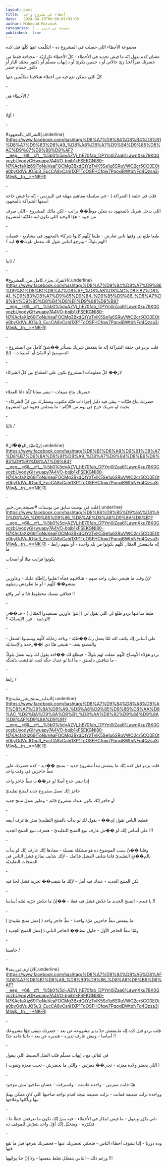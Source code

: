 ```yaml
---
layout: post
title:  أخطاء في مشروع واحد
date:   2024-04-10T00:00:01+03:00
author: Mahmoud Marzouk
categories: 2 - نصيحة من خبير
published:  true
---
```

مجموعة الأخطاء اللي حصلت في المشروع ده - اتكلّمت عنها كلّها قبل
كده

عشان كده بقول إنّه ما فيش تجديد في الأخطاء - كلّ الأخطاء تكراريّة - محتاجة
فقط من حضرتك تقرأ لحدّ زيّ حالاتي أو د حسين بكريّ أو د إيهاب مسلّم أو دكتور
محمّد الباز أو دكتور حسام خضر

كلّ اللي ممكن تقع فيه من أخطاء هتلاقينا متكلّمين عنها

\-

الأخطاء هي /

\-

أوّلا /

\-

\#الشراكة_بالمجهود{.underline}(https://www.facebook.com/hashtag/%D8%A7%D9%84%D8%B4%D8%B1%D8%A7%D9%83%D8%A9_%D8%A8%D8%A7%D9%84%D9%85%D8%AC%D9%87%D9%88%D8%AF?__eep__=6&__cft__%5b0%5d=AZVj_hE70fab_DPYm0iZaa61LawnXku78K0GyozbUyodyGHwuapy7A4VO-bpjb1kFSEKGNI80-N7KAcfaXiz69lToNuVeaFOCMg3BxdQtYzTvlK5Se1u6SRuVWO2cr5CO0EOte0byOdVuJO5u3_EucCA8vCahj1XP1ToOSFHCfqw7PqoxiBWtbNFd4Qzsa3iMIw&__tn__=*NK-R)

\-

قلت في حلقة ( الشراكة ) - في سلسلة مفاهيم مهمّة في البيزنس - إنّه ما فيش
حاجة اسمها الشراكة بالمجهود

اللي يدخل شريك بالمجهود ده يتعيّن موظّ�� براتب - لكن مالك المشروع - اللي
صرف من جيبه - هوّا الوحيد اللي تكون ليه ملكيّة المشروع

\-

طبعا طلع لي وقتها ناس تعارض - طبعا كلّهم كانوا شركاء بالمجهود في
مشاريع - فعملت لهم بلوكّ - وترجع الناس تقول لك بتعمل بلوك�� ليه
؟!!

\-

ثانيا /

\-

\#الانفراد_بجزء_كامل_من_المشروع{.underline}(https://www.facebook.com/hashtag/%D8%A7%D9%84%D8%A7%D9%86%D9%81%D8%B1%D8%A7%D8%AF_%D8%A8%D8%AC%D8%B2%D8%A1_%D9%83%D8%A7%D9%85%D9%84_%D9%85%D9%86_%D8%A7%D9%84%D9%85%D8%B4%D8%B1%D9%88%D8%B9?__eep__=6&__cft__%5b0%5d=AZVj_hE70fab_DPYm0iZaa61LawnXku78K0GyozbUyodyGHwuapy7A4VO-bpjb1kFSEKGNI80-N7KAcfaXiz69lToNuVeaFOCMg3BxdQtYzTvlK5Se1u6SRuVWO2cr5CO0EOte0byOdVuJO5u3_EucCA8vCahj1XP1ToOSFHCfqw7PqoxiBWtbNFd4Qzsa3iMIw&__tn__=*NK-R)

\-

قلت بردو في حلقة الشراكة إنّه ما ينفعش شريك يستأثر ��شقّ كامل من المشروع -
التسويقيّ أو الفنّيّ أو المبيعات - إلخّ

\-

لاز�� كلّ معلومات المشروع تكون على المشاع بين كلّ الشركاء

\-

حضرتك بتاع مبيعات - تبقى معانا كلّنا داتا العملاء

حضرتك بتاع فنّيّات - يبقى فيه دليل إجراءات فنّيّة مكتوب ومشارك بين كلّ
الشركاء - بحيث لو شريك خرج في يوم من الأيّام - ما يعملش فجوة في
المشروع

\-

ثالثا /

\-

\#ربّاطيّة_الع��ّال{.underline}(https://www.facebook.com/hashtag/%D8%B1%D8%A8%D9%91%D8%A7%D8%B7%D9%8A%D9%91%D8%A9_%D8%A7%D9%84%D8%B9%D9%85%D9%91%D8%A7%D9%84?__eep__=6&__cft__%5b0%5d=AZVj_hE70fab_DPYm0iZaa61LawnXku78K0GyozbUyodyGHwuapy7A4VO-bpjb1kFSEKGNI80-N7KAcfaXiz69lToNuVeaFOCMg3BxdQtYzTvlK5Se1u6SRuVWO2cr5CO0EOte0byOdVuJO5u3_EucCA8vCahj1XP1ToOSFHCfqw7PqoxiBWtbNFd4Qzsa3iMIw&__tn__=*NK-R)

\-

قلت في بوست سابق من بوستات
\#نصيحة_من_خبير{.underline}(https://www.facebook.com/hashtag/%D9%86%D8%B5%D9%8A%D8%AD%D8%A9_%D9%85%D9%86_%D8%AE%D8%A8%D9%8A%D8%B1?__eep__=6&__cft__%5b0%5d=AZVj_hE70fab_DPYm0iZaa61LawnXku78K0GyozbUyodyGHwuapy7A4VO-bpjb1kFSEKGNI80-N7KAcfaXiz69lToNuVeaFOCMg3BxdQtYzTvlK5Se1u6SRuVWO2cr5CO0EOte0byOdVuJO5u3_EucCA8vCahj1XP1ToOSFHCfqw7PqoxiBWtbNFd4Qzsa3iMIw&__tn__=*NK-R) -
إنّه ماينفعش العمّال كلّهم يكونوا من بلد واحدة - أو بينهم رابط
ما

يكونوا قرايب مثلا أو أصحاب

\-

لإنّ وقت ما هتيجي تطرد واحد منهم - هتلاقيهم فجأة اتقلبوا ربّاطيّة عليك -
وعاوزين يمشو�� كلّهم - أو ما تطردش زميلهم

فتلاقي نفسك محطوط قدّام أمر واقع !!

\-

طبعا ساعتها بردو طلع لي اللي يقول لي ( إنتوا عاوزين تستعبدوا العمّال ) -
ف��ن الرحمة - فين الإنسانيّة ؟!

\-

على أساس إنّه بكتف امّه لمّا يعمل ربّ��طيّة - وياخد زمايله كلّهم ويسيبوا
الشغل - والمصنع يقف - هتبقى هيّا دي ا��رحمة والإنسانيّة

بردو هؤلاء الأوساخ كلّهم عملت لهم بلوكّ - فيطلع لك ��احد يقول لك وليه تعمل
بلوكّ - ما تتناقش بالمنتق - ما انتا لو عندك حكّة كنت اتناقشت
بالحكّة

\-

رابعا /

\-

\#البداية_بمنتج_غير_تقليديّ{.underline}(https://www.facebook.com/hashtag/%D8%A7%D9%84%D8%A8%D8%AF%D8%A7%D9%8A%D8%A9_%D8%A8%D9%85%D9%86%D8%AA%D8%AC_%D8%BA%D9%8A%D8%B1_%D8%AA%D9%82%D9%84%D9%8A%D8%AF%D9%8A%D9%91?__eep__=6&__cft__%5b0%5d=AZVj_hE70fab_DPYm0iZaa61LawnXku78K0GyozbUyodyGHwuapy7A4VO-bpjb1kFSEKGNI80-N7KAcfaXiz69lToNuVeaFOCMg3BxdQtYzTvlK5Se1u6SRuVWO2cr5CO0EOte0byOdVuJO5u3_EucCA8vCahj1XP1ToOSFHCfqw7PqoxiBWtbNFd4Qzsa3iMIw&__tn__=*NK-R)

\-

قلت بردو قبل كده إنّك ما ينفعش تبدأ مشروع جديد - بمنتج ��ديد - كده حضرتك
عاوز تنطّ حاجزين في وقت واحد

إنتا تبقى جدع أصلا لو عر��ت تنطّ حاجز واحد

حاجز إنّك تعمل مشروع جديد لمنتج تقليديّ

أو حاجز إنّك يكون عندك مشروع قائم - وعاوز تعمل منتج جديد

\-

فطبعا الناس تقول إي�� - يقول لك لو بدأت بالمنتج التقليديّ مش هاعرف
أبيعه

على أساس إنّك لو ��ش عارف تبيع المنتج التقليديّ - هتعرف تبيع المنتج
الجديد !!!

\-

وقلنا ��نّ سبب الموضوع ده هو مشكلة نفسيّة - مفادها إنّك عارف إنّك لو بدأت
بالم��تج التقليديّ فانتا شايف الفشل قدّامك - لإنّك شايف نماذج فشل الناس في
المنتجات التقليديّة

\-

لكن المنتج الجديد - عندك فيه أمل - لإنّك ما شفت�� تجربة فشل لحدّ
فيه

\-

يا فندم - المنتج الجديد ما حدّش فشل فيه فعلا - ��إنّ ما حدّش جرّبه لسّه
أساسا !!

\-

ما ينفعش تنطّ حاجزين مرّة واحدة - نطّ حاجز واحد ( إعمل منتج
تقليديّ )

ولمّا تنطّ الحاجز الأوّل - حاول تنط�� الحاجز التاني ( إعمل المنتج
الجديد )

\-

خامسا /

\-

\#الإدارة_عن_بعد{.underline}(https://www.facebook.com/hashtag/%D8%A7%D9%84%D8%A5%D8%AF%D8%A7%D8%B1%D8%A9_%D8%B9%D9%86_%D8%A8%D8%B9%D8%AF?__eep__=6&__cft__%5b0%5d=AZVj_hE70fab_DPYm0iZaa61LawnXku78K0GyozbUyodyGHwuapy7A4VO-bpjb1kFSEKGNI80-N7KAcfaXiz69lToNuVeaFOCMg3BxdQtYzTvlK5Se1u6SRuVWO2cr5CO0EOte0byOdVuJO5u3_EucCA8vCahj1XP1ToOSFHCfqw7PqoxiBWtbNFd4Qzsa3iMIw&__tn__=*NK-R)

\-

قلت بردو قبل كده إنّه ماينفعش حدّ يدير مشروعه عن بعد - حضرتك بتبقى جوّا
مشروعك أساسا - ومش عارف تديره - هتديره عن بعد - دانتا جامد
جدّا !!

\-

في لقائي مع د إيهاب مسلّم قلت المثل البسيط اللي بيقول

( اللي يحضر ولادة معزته - تجي�� معزتين - واللي ما يحضرش - تجيب معزة
وتموت )

\-

هيّا جابت معزتين - واحدة عاشت - واتسرقت - عشان صاحبها مش
موجود

وواحدة نزلت ضعيفة فماتت - نزلت ضعيفة نتيجة لعدم تواجد صاحبها اللي كان
ممكن يهتمّ بيها وبأكلها وعلاجها

\-

تاني بكرّر وبقول - ما فيش ابتكار في الأخطاء - فيه بسّ إنّك تكون ما تعرفش
خطأ ما - فتكرّره - ومتخيّل إنّك أوّل واحد يتعرّض للموقف ده

\-

وده دورنا - إنّنا نشوف أخطاء الناس - فنحكي لحضرتك عنها -
فحضرتك تعرفها قبل ما تقع فيها

ورغم ذلك - الناس بتفضّل تغلط بنفسها - ولا إنّ حدّ يوجّهها !!!
